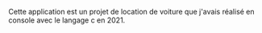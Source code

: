 Cette application est un projet de location de voiture que j'avais réalisé 
en console avec le langage c en 2021.